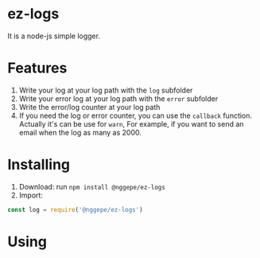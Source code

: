 # ez-logs
It is a node-js simple logger.

# Features
1. Write your log at your log path with the <code>log</code> subfolder
2. Write your error log at your log path with the <code>error</code> subfolder
3. Write the error/log counter at your log path
4. If you need the log or error counter, you can use the <code>callback</code> function. Actually it's can be use for <code>warn</code>, For example, if you want to send an email when the log as many as 2000.

# Installing
1. Download: run <code>npm install @nggepe/ez-logs</code>
2. Import:

```javascript
const log = require('@nggepe/ez-logs')
```

# Using
